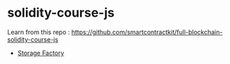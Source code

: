 # solidity-course-js

Learn from this repo : https://github.com/smartcontractkit/full-blockchain-solidity-course-js

- [Storage Factory](/storage-factory)